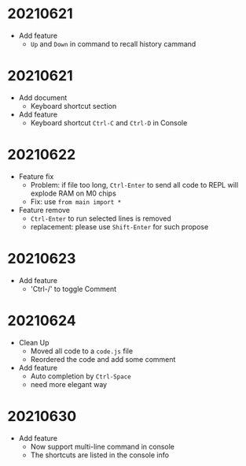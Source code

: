 # 20210621
- Add feature
    - `Up` and `Down` in command to recall history cammand
# 20210621
- Add document
    - Keyboard shortcut section
- Add feature
    - Keyboard shortcut `Ctrl-C` and `Ctrl-D` in Console
# 20210622
- Feature fix
    - Problem: if file too long, `Ctrl-Enter` to send all code to REPL will explode RAM on M0 chips
    - Fix: use `from main import *`
- Feature remove
    - `Ctrl-Enter` to run selected lines is removed
    - replacement: please use `Shift-Enter` for such propose
# 20210623
- Add feature
    - 'Ctrl-/' to toggle Comment
# 20210624
- Clean Up
    - Moved all code to a `code.js` file
    - Reordered the code and add some comment
- Add feature
    - Auto completion by `Ctrl-Space`
    - need more elegant way
# 20210630
- Add feature
    - Now support multi-line command in console
    - The shortcuts are listed in the console info